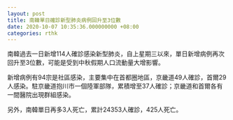 ```yaml
---
layout: post
title: 南韓單日確診新型肺炎病例回升至3位數
date: 2020-10-07 10:35:36.000000000 +08:00
categories: rthk
---
```


南韓過去一日新增114人確診感染新型肺炎，自上星期三以來，單日新增病例再次回升至3位數，可能是受到中秋假期人口流動量大增影響。

新增病例有94宗是社區感染，主要集中在首都圈地區，京畿道49人確診，首爾29人感染。駐京畿道抱川市一個陸軍部隊，累積增至37人確診；京畿道和首爾各有一間醫院出現群組感染。

另外，南韓單日再多3人死亡，累計24353人確診，425人死亡。
